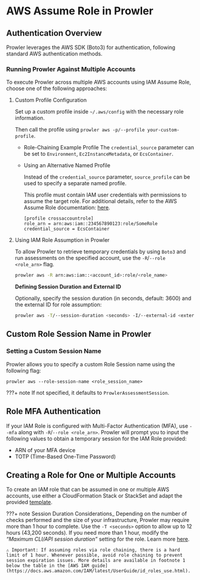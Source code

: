 # AWS Assume Role in Prowler

## Authentication Overview

Prowler leverages the AWS SDK (Boto3) for authentication, following standard AWS authentication methods.

### Running Prowler Against Multiple Accounts

To execute Prowler across multiple AWS accounts using IAM Assume Role, choose one of the following approaches:

1. Custom Profile Configuration

    Set up a custom profile inside `~/.aws/config` with the necessary role information.

    Then call the profile using `prowler aws -p/--profile your-custom-profile`.

    - Role-Chaining Example Profile The `credential_source` parameter can be set to `Environment`, `Ec2InstanceMetadata`, or `EcsContainer`.

    - Using an Alternative Named Profile

        Instead of the `credential_source` parameter, `source_profile` can be used to specify a separate named profile.

        This profile must contain IAM user credentials with permissions to assume the target role. For additional details, refer to the AWS Assume Role documentation: [here](https://docs.aws.amazon.com/cli/latest/userguide/cli-configure-role.html).

        ```
        [profile crossaccountrole]
        role_arn = arn:aws:iam::234567890123:role/SomeRole
        credential_source = EcsContainer
        ```

2. Using IAM Role Assumption in Prowler

    To allow Prowler to retrieve temporary credentials by using `Boto3` and run assessments on the specified account, use the `-R`/`--role <role_arn>` flag.

    ```sh
    prowler aws -R arn:aws:iam::<account_id>:role/<role_name>
    ```

    **Defining Session Duration and External ID**

    Optionally, specify the session duration (in seconds, default: 3600) and the external ID for role assumption:

    ```sh
    prowler aws -T/--session-duration <seconds> -I/--external-id <external_id> -R arn:aws:iam::<account_id>:role/<role_name>
    ```

## Custom Role Session Name in Prowler

### Setting a Custom Session Name

Prowler allows you to specify a custom Role Session name using the following flag:

```console
prowler aws --role-session-name <role_session_name>
```

???+ note
    If not specified, it defaults to `ProwlerAssessmentSession`.

## Role MFA Authentication

If your IAM Role is configured with Multi-Factor Authentication (MFA), use `--mfa` along with `-R`/`--role <role_arn>`. Prowler will prompt you to input the following values to obtain a temporary session for the IAM Role provided:

- ARN of your MFA device
- TOTP (Time-Based One-Time Password)

## Creating a Role for One or Multiple Accounts

To create an IAM role that can be assumed in one or multiple AWS accounts, use either a CloudFormation Stack or StackSet and adapt the provided [template](https://github.com/prowler-cloud/prowler/blob/master/permissions/create_role_to_assume_cfn.yaml).

???+ note
    Session Duration Considerations_ Depending on the number of checks performed and the size of your infrastructure, Prowler may require more than 1 hour to complete. Use the `-T <seconds>` option to allow up to 12 hours (43,200 seconds). If you need more than 1 hour, modify the _“Maximum CLI/API session duration”_ setting for the role. Learn more [here](https://docs.aws.amazon.com/IAM/latest/UserGuide/id_roles_use.html#id_roles_use_view-role-max-session).

    ⚠️ Important: If assuming roles via role chaining, there is a hard limit of 1 hour. Whenever possible, avoid role chaining to prevent session expiration issues. More details are available in footnote 1 below the table in the [AWS IAM guide](https://docs.aws.amazon.com/IAM/latest/UserGuide/id_roles_use.html).
